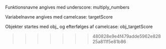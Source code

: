 Funktionsnavne angives med underscore: multiply_numbers

Variabelnavne angives med camelcase: targetScore

Objekter startes med obj_ og efterfølges af camelcase: obj_targetScore
>>>>>>> 480828e9e4f479adde5962e82825a811f5e81b86

